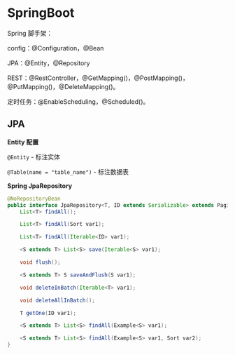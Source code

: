 # SpringBoot

Spring 脚手架：

config：@Configuration，@Bean

JPA：@Entity，@Repository

REST：@RestController，@GetMapping()，@PostMapping()，@PutMapping()，@DeleteMapping()。

定时任务：@EnableScheduling，@Scheduled()。

## JPA

**Entity 配置** 

`@Entity` - 标注实体

`@Table(name = "table_name")` - 标注数据表

**Spring JpaRepository** 

```java
@NoRepositoryBean
public interface JpaRepository<T, ID extends Serializable> extends PagingAndSortingRepository<T, ID>, QueryByExampleExecutor<T> {
    List<T> findAll();

    List<T> findAll(Sort var1);

    List<T> findAll(Iterable<ID> var1);

    <S extends T> List<S> save(Iterable<S> var1);

    void flush();

    <S extends T> S saveAndFlush(S var1);

    void deleteInBatch(Iterable<T> var1);

    void deleteAllInBatch();

    T getOne(ID var1);

    <S extends T> List<S> findAll(Example<S> var1);

    <S extends T> List<S> findAll(Example<S> var1, Sort var2);
}
```



